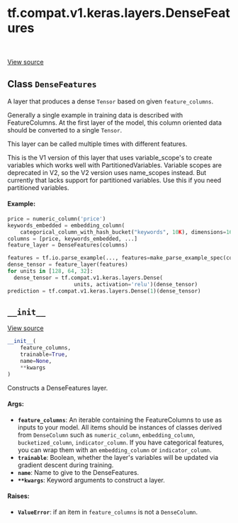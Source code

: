 <div itemscope itemtype="http://developers.google.com/ReferenceObject">
<meta itemprop="name" content="tf.compat.v1.keras.layers.DenseFeatures" />
<meta itemprop="path" content="Stable" />
<meta itemprop="property" content="__init__"/>
</div>

# tf.compat.v1.keras.layers.DenseFeatures

<!-- Insert buttons -->

<table class="tfo-notebook-buttons tfo-api" align="left">
</table>

<a target="_blank" href="/code/stable/tensorflow/python/feature_column/dense_features.py">View source</a>



## Class `DenseFeatures`

<!-- Start diff -->
A layer that produces a dense `Tensor` based on given `feature_columns`.



<!-- Placeholder for "Used in" -->

Generally a single example in training data is described with FeatureColumns.
At the first layer of the model, this column oriented data should be converted
to a single `Tensor`.

This layer can be called multiple times with different features.

This is the V1 version of this layer that uses variable_scope's to create
variables which works well with PartitionedVariables. Variable scopes are
deprecated in V2, so the V2 version uses name_scopes instead. But currently
that lacks support for partitioned variables. Use this if you need
partitioned variables.

#### Example:



```python
price = numeric_column('price')
keywords_embedded = embedding_column(
    categorical_column_with_hash_bucket("keywords", 10K), dimensions=16)
columns = [price, keywords_embedded, ...]
feature_layer = DenseFeatures(columns)

features = tf.io.parse_example(..., features=make_parse_example_spec(columns))
dense_tensor = feature_layer(features)
for units in [128, 64, 32]:
  dense_tensor = tf.compat.v1.keras.layers.Dense(
                     units, activation='relu')(dense_tensor)
prediction = tf.compat.v1.keras.layers.Dense(1)(dense_tensor)
```

<h2 id="__init__"><code>__init__</code></h2>

<a target="_blank" href="/code/stable/tensorflow/python/feature_column/dense_features.py">View source</a>

``` python
__init__(
    feature_columns,
    trainable=True,
    name=None,
    **kwargs
)
```

Constructs a DenseFeatures layer.


#### Args:


* <b>`feature_columns`</b>: An iterable containing the FeatureColumns to use as
  inputs to your model. All items should be instances of classes derived
  from `DenseColumn` such as `numeric_column`, `embedding_column`,
  `bucketized_column`, `indicator_column`. If you have categorical
  features, you can wrap them with an `embedding_column` or
  `indicator_column`.
* <b>`trainable`</b>:  Boolean, whether the layer's variables will be updated via
  gradient descent during training.
* <b>`name`</b>: Name to give to the DenseFeatures.
* <b>`**kwargs`</b>: Keyword arguments to construct a layer.


#### Raises:


* <b>`ValueError`</b>: if an item in `feature_columns` is not a `DenseColumn`.



